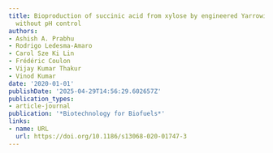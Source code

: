 ```yaml
---
title: Bioproduction of succinic acid from xylose by engineered Yarrowia lipolytica
  without pH control
authors:
- Ashish A. Prabhu
- Rodrigo Ledesma‐Amaro
- Carol Sze Ki Lin
- Frédéric Coulon
- Vijay Kumar Thakur
- Vinod Kumar
date: '2020-01-01'
publishDate: '2025-04-29T14:56:29.602657Z'
publication_types:
- article-journal
publication: '*Biotechnology for Biofuels*'
links:
- name: URL
  url: https://doi.org/10.1186/s13068-020-01747-3
---
```

